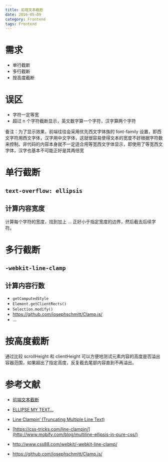 ```yaml
---
title: 前端文本截断
date: 2016-05-09
category: Frontend
tags: Frontend
---
```


# 需求
- 单行截断
- 多行截断
- 按高度截断

# 误区
- 字符一定等宽
- 超过 n 个字符截断显示，英文数字算一个字符，汉字算两个字符

备注：为了显示效果，前端往往会采用优先西文字体族的 font-family 设置，即西文字符用西文字体，汉字用中文字体，这就很容易使得文本的宽度不好根据字符数来控制。非代码的内容本身就不一定适合用等宽西文字体显示，即使用了等宽西文字体，汉字也基本不可能正好是其两倍宽

# 单行截断
## `text-overflow: ellipsis`

## 计算内容宽度
计算每个字符的宽度，找到加上 ... 正好小于指定宽度的边界，然后截去后续字符。

# 多行截断
## `-webkit-line-clamp`

## 计算内容行数
- `getComputedStyle`
- `Element.getClientRects()`
- `Selection.modify()`
- https://github.com/josephschmitt/Clamp.js/
- ...

# 按高度截断
通过比较 scrollHeight 和 clientHeight 可以方便地测试元素内容的高度是否溢出容器范围，如果超出了指定高度，反复截去尾部内容直到不再溢出。


# 参考文献
- [前端文本截断](http://efe.baidu.com/blog/text-truncating/)
- [ELLIPSE MY TEXT…](http://html5hub.com/ellipse-my-text/)
- [Line Clampin’ (Truncating Multiple Line Text)](https://css-tricks.com/line-clampin/)
- [https://css-tricks.com/line-clampin/](http://www.mobify.com/blog/multiline-ellipsis-in-pure-css/)


- http://www.css88.com/webkit/-webkit-line-clamp/
- https://github.com/josephschmitt/Clamp.js/
